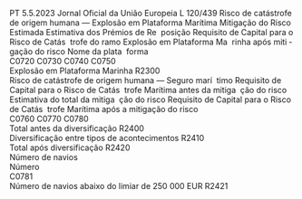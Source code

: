 PT  5.5.2023 Jornal Oficial da União Europeia L 120/439
 Risco de catástrofe de origem humana — Explosão em 
Plataforma Marítima  Mitigação do 
Risco Estimada  Estimativa dos 
Prémios de Re ­
posição  Requisito de 
Capital para o 
Risco de Catás ­
trofe do ramo 
Explosão em 
Plataforma Ma ­
rinha após miti ­
gação do risco  Nome da plata ­
forma  
C0720  C0730  C0740  C0750  
Explosão em Plataforma Marinha  R2300  
Risco de catástrofe de origem humana — Seguro marí ­
timo  Requisito de 
Capital para o 
Risco de Catás ­
trofe Marítima 
antes da mitiga ­
ção do risco  Estimativa do 
total da mitiga ­
ção do risco  Requisito de 
Capital para o 
Risco de Catás ­
trofe Marítima 
após a mitigação 
do risco  
C0760  C0770  C0780  
Total antes da diversificação  R2400  
Diversificação entre tipos de acontecimentos  R2410  
Total após diversificação  R2420  
Número de navios  
Número  
C0781  
Número de navios abaixo do limiar de 
250 000 EUR  R2421